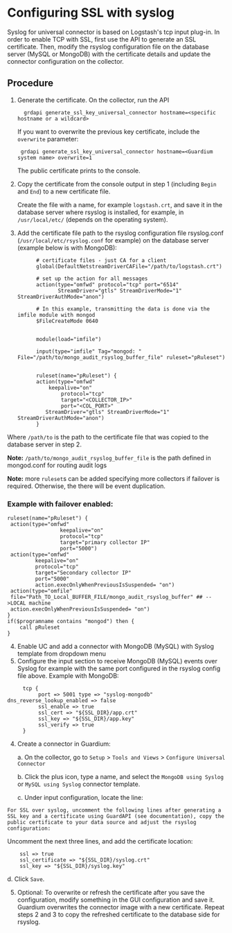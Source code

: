 # Configuring SSL with syslog

Syslog for universal connector is based on Logstash's tcp input plug-in. In order to enable TCP with SSL, first use the API to generate an SSL certificate. Then, modify the rsyslog configuration file on the database server (MySQL or MongoDB) with the certificate details and update the connector configuration on the collector.

## Procedure
1.	Generate the certificate. On the collector, run the API

          grdapi generate_ssl_key_universal_connector hostname=<specific hostname or a wildcard>

       If you want to overwrite the previous key certificate, include the ```overwrite``` parameter:

         grdapi generate_ssl_key_universal_connector hostname=<Guardium system name> overwrite=1

       The public certificate prints to the console.

2.	Copy the certificate from the console output in step 1 (including ```Begin``` and ```End```) to a new certificate file.

       Create the file with a name, for example ```logstash.crt```, and save it in the database server where rsyslog is installed, for example, in ```/usr/local/etc/``` (depends on the operating system).

3.	Add the certificate file path to the rsyslog configuration file rsyslog.conf (```/usr/local/etc/rsyslog.conf``` for example) on the database server (example below is with MongoDB):
      ```
            # certificate files - just CA for a client
            global(DefaultNetstreamDriverCAFile="/path/to/logstash.crt")
            
            # set up the action for all messages
            action(type="omfwd" protocol="tcp" port="6514"
                   StreamDriver="gtls" StreamDriverMode="1" StreamDriverAuthMode="anon")
            
            # In this example, transmitting the data is done via the imfile module with mongod
            $FileCreateMode 0640
            
            
            module(load="imfile")
            
            input(type="imfile" Tag="mongod: " File="/path/to/mongo_audit_rsyslog_buffer_file" ruleset="pRuleset")
            
            
            ruleset(name="pRuleset") {
            action(type="omfwd"
                keepalive="on"
                    protocol="tcp"
                    target="<COLLECTOR_IP>"
                    port="<COL_PORT>"
               StreamDriver="gtls" StreamDriverMode="1" StreamDriverAuthMode="anon")
            }
      ```
      
Where `/path/to` is the path to the certificate file that was copied to the database server in step 2.

**Note:** `/path/to/mongo_audit_rsyslog_buffer_file` is the path defined in mongod.conf for routing audit logs

**Note:** more `ruleset`s can be added specifying more collectors if failover is required. Otherwise, the there will be event duplication.

### Example with failover enabled:

```
ruleset(name="pRuleset") {
 action(type="omfwd"
                 keepalive="on"
                 protocol="tcp"
                 target="primary collector IP"
                 port="5000")
 action(type="omfwd"
         keepalive="on"
         protocol="tcp"
         target="Secondary collector IP"
         port="5000"
         action.execOnlyWhenPreviousIsSuspended= "on")
 action(type="omfile"
 file="Path_TO_Local_BUFFER_FILE/mongo_audit_rsyslog_buffer" ## -->LOCAL machine
 action.execOnlyWhenPreviousIsSuspended= "on")
}
if($programname contains "mongod") then {
    call pRuleset
}
```


4. Enable UC and add a connector with MongoDB (MySQL) with Syslog template from dropdown menu
5. Configure the input section to receive MongoDB (MySQL) events over Syslog for example with the same port configured in the rsyslog config file above. Example with MongoDB:

  ```
       tcp {
            port => 5001 type => "syslog-mongodb" dns_reverse_lookup_enabled => false
            ssl_enable => true
            ssl_cert => "${SSL_DIR}/app.crt"
            ssl_key => "${SSL_DIR}/app.key"
            ssl_verify => true
       }
   ```


4.	Create a connector in Guardium:

      a.	On the collector, go to ```Setup``` > ```Tools and Views``` > ```Configure Universal Connector```

      b.	Click the plus icon, type a name, and select the ```MongoDB using Syslog``` or  ```MySQL using Syslog``` connector template.

      c.	Under input configuration, locate the line:
      
``` 
For SSL over syslog, uncomment the following lines after generating a SSL key and a certificate using GuardAPI (see documentation), copy the public certificate to your data source and adjust the rsyslog configuration:
```
Uncomment the next three lines, and add the certificate location:
```
    ssl => true
	ssl_certificate => "${SSL_DIR}/syslog.crt"
	ssl_key => "${SSL_DIR}/syslog.key"
  ```
  d.	Click ```Save```.

5. Optional: To overwrite or refresh the certificate after you save the configuration, modify something in the GUI configuration and save it. Guardium overwrites the connector image with a new certificate. Repeat steps 2 and 3 to copy the refreshed certificate to the database side for rsyslog.
